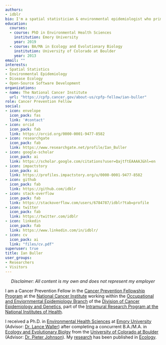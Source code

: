 ```yaml
---
authors:
- idblr
bio: I'm a spatial statistician & environmental epidemiologist who primarily codes in [R](https://cran.r-project.org/). *All content is my own and does not represent my employer*. he/him/his
education:
  courses:
  - course: PhD in Environmental Health Sciences
    institution: Emory University
    year: 2019
  - course: BA/MA in Ecology and Evolutionary Biology
    institution: University of Colorado at Boulder
    year: 2013
email: ""
interests:
- Spatial Statistics
- Environmental Epidemiology
- Disease Ecology
- Open-Source Software Development
organizations:
- name: The National Cancer Institute
  url: "https://cpfp.cancer.gov/about-us/cpfp-fellow/ian-buller"
role: Cancer Prevention Fellow
social:
- icon: envelope
  icon_pack: fas
  link: '#contact'
- icon: orcid
  icon_pack: fab
  link: https://orcid.org/0000-0001-9477-8582
- icon: researchgate
  icon_pack: fab
  link: https://www.researchgate.net/profile/Ian_Buller
- icon: google-scholar
  icon_pack: ai
  link: https://scholar.google.com/citations?user=QajtftEAAAAJ&hl=en
- icon: impactstory
  icon_pack: ai
  link: https://profiles.impactstory.org/u/0000-0001-9477-8582
- icon: github
  icon_pack: fab
  link: https://github.com/idblr
- icon: stack-overflow
  icon_pack: fab
  link: https://stackoverflow.com/users/6784787/idblr?tab=profile
- icon: twitter
  icon_pack: fab
  link: https://twitter.com/idblr
- icon: linkedin
  icon_pack: fab
  link: https://www.linkedin.com/in/idblr/  
- icon: cv
  icon_pack: ai
  link: "files/cv.pdf"
superuser: true
title: Ian Buller
user_groups:
- Researchers
- Visitors
---
```


<center>

 *Disclaimer: All content is my own and does not represent my employer*
 
 </center>

I am a Cancer Prevention Fellow in the [Cancer Prevention Fellowship Program](https://cpfp.cancer.gov/) at the [National Cancer Institute](https://www.cancer.gov/) working within the [Occupational and Enviornmental Epidemiology Branch](https://dceg.cancer.gov/about/organization/programs-ebp/oeeb) of the [Division of Cancer Epidemiology and Genetics](https://dceg.cancer.gov/), part of the [Intramural Research Program at the National Institutes of Health](https://irp.nih.gov/). 

I received a Ph.D. in [Environmental Health Sciences](https://www.sph.emory.edu/departments/eh/degree-programs/phd/index.html) at [Emory University](http://www.emory.edu) (Advisor: [Dr. Lance Waller](https://sph.emory.edu/faculty/profile/index.php?FID=345)) after completing a concurrent B.A./M.A. in [Ecology and Evolutionary Biolgy](https://www.colorado.edu/ebio/) from the [University of Colorado at Boulder](https://www.colorado.edu/) (Advisor: [Dr. Pieter Johnson](https://www.colorado.edu/ebio/pieter-johnson)). My [research](https://profiles.impactstory.org/u/0000-0001-9477-8582) has been published in [Ecology](https://esajournals.onlinelibrary.wiley.com/journal/19399170). 
